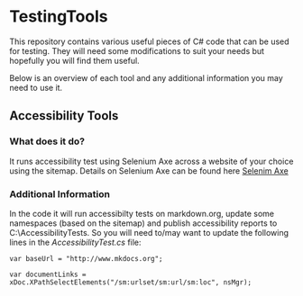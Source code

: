 # TestingTools

This repository contains various useful pieces of C# code that can be used for testing. They will need some modifications to suit your needs but hopefully you will find them useful.

Below is an overview of each tool and any additional information you may need to use it.

## Accessibility Tools

### What does it do?
It runs accessibility test using Selenium Axe across a website of your choice using the sitemap. Details on Selenium Axe can be found here [Selenim Axe](https://github.com/TroyWalshProf/SeleniumAxeDotnet)

### Additional Information
In the code it will run accessibilty tests on markdown.org, update some namespaces (based on the sitemap) and publish accessibility reports to C:\AccessibilityTests. So you will need to/may want to update the following lines in the *AccessibilityTest.cs* file:

```var baseUrl = "http://www.mkdocs.org";```

```var documentLinks = xDoc.XPathSelectElements("/sm:urlset/sm:url/sm:loc", nsMgr);```

```var baseOutputDirectory = @"C:\AccessibilityReport";'''
